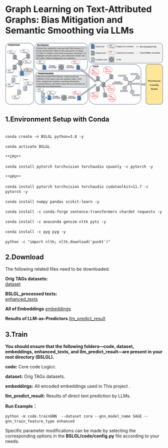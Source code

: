 # Graph Learning on Text-Attributed Graphs: Bias Mitigation and Semantic Smoothing via LLMs
<img src="./figure_1.png">

## 1.Environment Setup with Conda
```

conda create -n BSLGL python=3.8 -y

conda activate BSLGL

**CPU**

conda install pytorch torchvision torchaudio cpuonly -c pytorch -y

**GPU**

conda install pytorch torchvision torchaudio cudatoolkit=11.7 -c pytorch -y

conda install numpy pandas scikit-learn -y

conda install -c conda-forge sentence-transformers chardet requests -y

conda install -c anaconda gensim nltk pytz -y

conda install -c pyg pyg -y

python -c "import nltk; nltk.download('punkt')"
```

## 2.Download
The following related files need to be downloaded.

**Orig TAGs datasets:**  
[dataset](https://drive.google.com/drive/folders/158wnv1zp2xOX2fKCUeLrzpxrpKRkJJzO?usp=drive_link)

**BSLGL_processed texts:**  
[enhanced_texts](https://drive.google.com/drive/folders/1e8WMWOM46jhUhMQqwn0cJPCZSIv0J-lN?usp=drive_link)

**All of Embeddings**
[embeddings](https://drive.google.com/drive/folders/1yEc8ughAx5xzqLnwSqCZ2v9RLYfpPDAh?usp=drive_link)

**Results of LLM-as-Predictors**
[llm_predict_result](https://drive.google.com/drive/folders/10_am9RXS2BbV6aHuSOmfQur5GLLUDGyV?usp=drive_link)

## 3.Train
**You should ensure that the following folders—code, dataset, embeddings, enhanced_texts, and llm_predict_result—are present in your root directory (BSLGL).**

**code:** Core code Logicc.

**dataset:** Orig TAGs datasets.

**embeddings:** All encoded embeddings used in This project .

**llm_predict_result:** Results of direct text prediction by LLMs.

**Run Example：**
```
python -m code.trainGNN  --dataset cora --gnn_model_name SAGE --gnn_train_feature_type enhanced
```
Specific parameter modifications can be made by selecting the corresponding options in the **BSLGL/code/config.py** file according to your needs.
